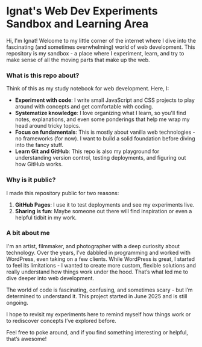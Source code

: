 # Ignat's Web Dev Experiments Sandbox and Learning Area  

Hi, I'm Ignat! Welcome to my little corner of the internet where I dive into the fascinating (and sometimes overwhelming) world of web development. This repository is my sandbox - a place where I experiment, learn, and try to make sense of all the moving parts that make up the web.  

### What is this repo about?
Think of this as my study notebook for web development. Here, I:
- **Experiment with code**: I write small JavaScript and CSS projects to play around with concepts and get comfortable with coding.
- **Systematize knowledge**: I love organizing what I learn, so you'll find notes, explanations, and even some ponderings that help me wrap my head around tricky topics.
- **Focus on fundamentals**: This is mostly about vanilla web technologies - no frameworks (for now). I want to build a solid foundation before diving into the fancy stuff.
- **Learn Git and GitHub**: This repo is also my playground for understanding version control, testing deployments, and figuring out how GitHub works.

### Why is it public?
I made this repository public for two reasons:
1. **GitHub Pages**: I use it to test deployments and see my experiments live.
2. **Sharing is fun**: Maybe someone out there will find inspiration or even a helpful tidbit in my work.

### A bit about me  
I'm an artist, filmmaker, and photographer with a deep curiosity about technology. Over the years, I’ve dabbled in programming and worked with WordPress, even taking on a few clients. While WordPress is great, I started to feel its limitations - I wanted to create more custom, flexible solutions and really understand how things work under the hood. That’s what led me to dive deeper into web development.

The world of code is fascinating, confusing, and sometimes scary - but I’m determined to understand it. This project started in June 2025 and is still ongoing.

I hope to revisit my experiments here to remind myself how things work or to rediscover concepts I’ve explored before.

Feel free to poke around, and if you find something interesting or helpful, that’s awesome!